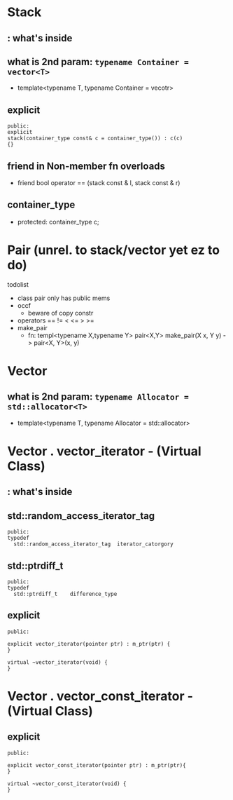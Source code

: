 # Stack
## <cstddef> : what's inside
## what is 2nd param: `typename Container = vector<T>`
- template<typename T, typename Container = vecotr<T>>

## explicit
```
public: 
explicit 
stack(container_type const& c = container_type()) : c(c) 
{}
```
## friend in Non-member fn overloads
- friend bool operator == (stack const & l, stack const & r)

## container_type
- protected: container_type c;



# Pair (unrel. to stack/vector yet ez to do)
todolist
- class pair only has public mems
- occf
  - beware of copy constr
- operators == != < <= > >=
- make_pair
  - fn: templ<typename X,typename Y> pair<X,Y> make_pair(X x, Y y)
  -> pair<X, Y>(x, y)




# Vector
## what is 2nd param: `typename Allocator = std::allocator<T>`
- template<typename T, typename Allocator = std::allocator<T>>



# Vector . vector_iterator - (Virtual Class)
## <iterator> : what's inside

## std::random_access_iterator_tag
```
public: 
typedef
  std::random_access_iterator_tag  iterator_catorgory
```

## std::ptrdiff_t
```
public:
typedef
  std::ptrdiff_t	difference_type
```

## explicit
```
public:

explicit vector_iterator(pointer ptr) : m_ptr(ptr) {
}

virtual ~vector_iterator(void) {
}
```



# Vector . vector_const_iterator - (Virtual Class)
## explicit
```
public:

explicit vector_const_iterator(pointer ptr) : m_ptr(ptr){
}

virtual ~vector_const_iterator(void) {
}
```






